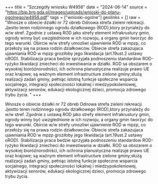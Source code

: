 +++
title = "Szczegóły wniosku W4956"
date = "2024-06-14"
source = "https://bip.brg.gda.pl/images/uploads/wnioski-do-planu-ogolnego/w4956.pdf"
tags = ["wnioski-ogolne"]
geolinks = []
raw = "Wnosze o obiecie działki nr 72 obreb Odnowa strefa zieleni  rekreacji. Jjestto teren rodzinnego ogrodu działkowego (ROD),ktory przynależy do w/w stref. Zgodnie z ustawą ROD jako strefy element infrakrustury gmin, ogrody winny być uwzglednione w ich rozwoju, a organy gmin tworzyc do tego warunki. Obircie w/w strefy umozliwi ujawnienie ROD w mpzp, co przełoży się na prawa rodzin działkowców. Obiecie strefa zakazujaca ujawniania ROD w mpzp groziłoby jego likwidacja (art.19ust.2 ustawy oROD). Stabilizacja praca bedzie sprzyjała podnoszeniu standardow ROD-ryzyko likwidacji zniecheci do inwestiwania w działki. ROD sa obszarem o wysokiej bioróżnorodniści, ich ochrona planustyczna realizuje prawo UE oraz krajowe; są ważnym element infrastructure zielone gminy;służą realizacji zadań gminy, pełniąc istotną funkcje społeczne wsparcia socjalnego, integracji społeczności lokalnej i miedzypokoleniowej, aktywizacji senorów, edukacji ekologicznej dzieci, promocja zdrowego trybu życia. "
+++

Wnosze o obiecie działki nr 72 obreb Odnowa strefa zieleni  rekreacji. Jjestto teren
rodzinnego ogrodu działkowego (ROD),ktory przynależy do w/w stref. Zgodnie z ustawą ROD
jako strefy element infrakrustury gmin, ogrody winny być uwzglednione w ich rozwoju, a organy
gmin tworzyc do tego warunki. Obircie w/w strefy umozliwi ujawnienie ROD w mpzp, co przełoży
się na prawa rodzin działkowców. Obiecie strefa zakazujaca ujawniania ROD w mpzp groziłoby
jego likwidacja (art.19ust.2 ustawy oROD). Stabilizacja praca bedzie sprzyjała podnoszeniu
standardow ROD-ryzyko likwidacji zniecheci do inwestiwania w działki. ROD sa obszarem o
wysokiej bioróżnorodniści, ich ochrona planustyczna realizuje prawo UE oraz krajowe; są
ważnym element infrastructure zielone gminy;służą realizacji zadań gminy, pełniąc istotną
funkcje społeczne wsparcia socjalnego, integracji społeczności lokalnej i miedzypokoleniowej,
aktywizacji senorów, edukacji ekologicznej dzieci, promocja zdrowego trybu życia.



